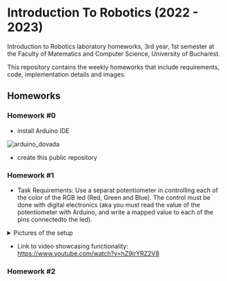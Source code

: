 # Introduction To Robotics (2022 - 2023)

Introduction to Robotics laboratory homeworks, 3rd year, 1st semester at the Faculty of Matematics and Computer Science, University of Bucharest. 

This repository contains the weekly homeworks that include requirements, code, implementation details and images.

## Homeworks ##
### Homework #0 ###
- install Arduino IDE 

![arduino_dovada](https://user-images.githubusercontent.com/86727047/196508227-7b9e3b06-2112-4c6b-9854-d9cc0251f7e2.png)

- create this public repository 

### Homework #1 ###

- Task Requirements: Use a separat potentiometer in controlling each of the color of the RGB led (Red, Green and Blue).  The control must be done with digital electronics (aka you must read the value of the potentiometer with Arduino, and write a mapped value to each of the pins connectedto the led).

<details><summary>Pictures of the setup</summary>

![WhatsApp Image 2022-10-23 at 16 10 26](https://user-images.githubusercontent.com/86727047/197394418-cf18ab85-059f-4382-b20b-33862efd86c1.jpeg)

![WhatsApp Image 2022-10-23 at 16 10 26(1)](https://user-images.githubusercontent.com/86727047/197394420-4530214e-3be1-496f-8828-5c7365cf365f.jpeg)

![WhatsApp Image 2022-10-23 at 16 10 26(2)](https://user-images.githubusercontent.com/86727047/197394422-fb8d6c88-c8db-495f-85a5-aa05c544ec3d.jpeg)
  
</details>

- Link to video showcasing functionality: https://www.youtube.com/watch?v=hZ9irYRZ2V8

### Homework #2 ###

